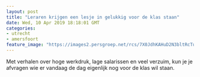 ```yaml
---
layout: post
title: "Leraren krijgen een lesje in gelukkig voor de klas staan"
date: Wed, 10 Apr 2019 18:18:01 GMT
categories: 
- utrecht 
- amersfoort 
feature_image: "https://images2.persgroep.net/rcs/7X0JdhKAHuD2N3bltRcTuBe2_z8/diocontent/145230166/_fitwidth/400/?appId=21791a8992982cd8da851550a453bd7f&quality=0.7"
---
```


Met verhalen over hoge werkdruk, lage salarissen en veel verzuim, kun je je afvragen wie er vandaag de dag eigenlijk nog voor de klas wil staan.
